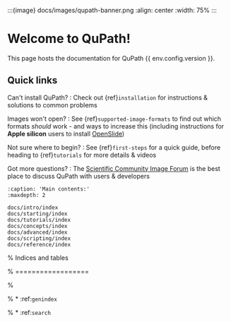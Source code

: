 :::{image} docs/images/qupath-banner.png
:align: center
:width: 75%
:::

# Welcome to QuPath!

This page hosts the documentation for QuPath {{ env.config.version }}.

## Quick links

Can't install QuPath?
: Check out {ref}`installation` for instructions & solutions to common problems

Images won't open?
: See {ref}`supported-image-formats` to find out which formats *should* work - and ways to increase this (including instructions for **Apple silicon** users to install [OpenSlide](https://openslide.org))

Not sure where to begin?
: See {ref}`first-steps` for a quick guide, before heading to {ref}`tutorials` for more details & videos

Got more questions?
: The [Scientific Community Image Forum](https://forum.image.sc/tag/qupath) is the best place to discuss QuPath with users & developers

<!-- :::{sidebar} Got more questions?
[The Scientific Community Image Forum](https://forum.image.sc/tag/qupath) is the best place to discuss QuPath with users & developers
::: -->

```{toctree}
:caption: 'Main contents:'
:maxdepth: 2

docs/intro/index
docs/starting/index
docs/tutorials/index
docs/concepts/index
docs/advanced/index
docs/scripting/index
docs/reference/index
```

% Indices and tables

% ==================

%

% * :ref:`genindex`

% * :ref:`search`
